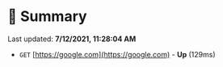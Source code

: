 # 📖 Summary
Last updated: **7/12/2021, 11:28:04 AM**

- `GET` [https://google.com](https://google.com) - **Up** (129ms)
